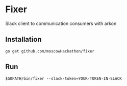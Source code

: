 # Fixer

Slack client to communication consumers with arkon

## Installation 

	go get github.com/moscowHackathon/fixer

## Run
	$GOPATH/bin/fixer --slack-token=YOUR-TOKEN-IN-SLACK
